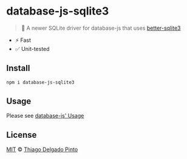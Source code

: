 # database-js-sqlite3

> 🔌 A newer SQLite driver for database-js that uses [better-sqlite3](https://github.com/WiseLibs/better-sqlite3)

- ⚡ Fast
- ✅ Unit-tested

## Install

```bash
npm i database-js-sqlite3
```

## Usage

Please see [database-js' Usage](https://github.com/mlaanderson/database-js#usage)

## License

[MIT](LICENSE) © [Thiago Delgado Pinto](https://github.com/thiagodp)
